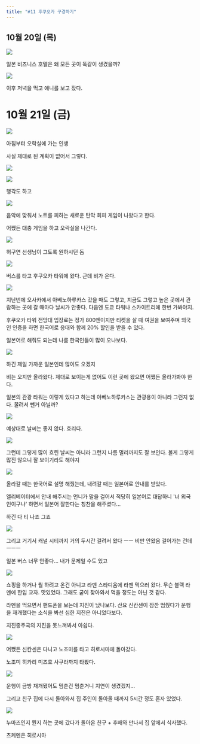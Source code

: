 ```yaml
---
title: "#11 후쿠오카 구경하기"
---
```


## 10월 20일 (목)

![](/photos/161015-japan/11_01.jpg)

일본 비즈니스 호텔은 왜 모든 곳이 똑같이 생겼을까?

![](/photos/161015-japan/11_02.jpg)

이후 저녁을 먹고 애니를 보고 잤다.

# 10월 21일 (금)

![](/photos/161015-japan/11_03.jpg)

아침부터 오락실에 가는 인생

사실 제대로 된 계획이 없어서 그렇다.

![](/photos/161015-japan/11_04.jpg)

![](/photos/161015-japan/11_05.jpg)

행각도 하고

![](/photos/161015-japan/11_06.jpg)

음악에 맞춰서 노트를 피하는 새로운 탄막 회피 게임이 나왔다고 한다.

어쨌든 대충 게임을 하고 오락실을 나간다.

![](/photos/161015-japan/11_07.jpg)

허구연 선생님이 그토록 원하시던 돔

![](/photos/161015-japan/11_08.jpg)

버스를 타고 후쿠오카 타워에 왔다.
근데 비가 온다.

![](/photos/161015-japan/11_09.jpg)

지난번에 오사카에서 아베노하루카스 갔을 때도 그렇고, 지금도 그렇고 높은 곳에서 관람하는 곳에 갈 때마다 날씨가 안좋다.
다음엔 도쿄 타워나 스카이트리에 한번 가봐야지.

후쿠오카 타워 전망대 입장료는 정가 800엔이지만 티켓을 살 때 여권을 보여주며 외국인 인증을 하면 한국어로 응대와 함께 20% 할인을 받을 수 있다.

일본어로 해줘도 되는데 나름 한국인들이 많이 오나보다.

![](/photos/161015-japan/11_10.jpg)

하긴 제일 가까운 일본인데 많이도 오겠지

비는 오지만 올라왔다. 제대로 보이는게 없어도 이런 곳에 왔으면 어쨌든 올라가봐야 한다.

일본의 관광 타워는 이렇게 있다고 하는데 아베노하루카스는 관광용이 아니라 그런지 없다. 꿀려서 뺀거 아닐까?

![](/photos/161015-japan/11_11.jpg)

예상대로 날씨는 좋지 않다. 흐리다.

![](/photos/161015-japan/11_12.jpg)

그런데 그렇게 많이 흐린 날씨는 아니라 그런지 나름 멀리까지도 잘 보인다.
볼게 그렇게 많진 않으니 잘 보이기라도 해야지

![](/photos/161015-japan/11_13.jpg)

올라갈 때는 한국어로 설명 해줬는데, 내려갈 때는 일본어로 안내를 받았다.

엘리베이터에서 안내 해주시는 언니가 말을 걸어서 적당히 일본어로 대답하니 '너 외국인이구나' 하면서 일본어 잘한다는 칭찬을 해주셨다...

하긴 다 티 나죠 그죠

![](/photos/161015-japan/11_14.jpg)

그리고 거기서 캐널 시티까지 거의 두시간 걸려서 왔다 ㅡㅡ
비만 안왔음 걸어가는 건데 ㅡㅡㅡ

일본 버스 너무 안좋다... 내가 문제일 수도 있고

![](/photos/161015-japan/11_15.jpg)

쇼핑을 하거나 뭘 하려고 온건 아니고 라멘 스타디움에 라멘 먹으러 왔다.
무슨 블랙 라멘에 한입 교자. 맛있었다.
그래도 굳이 찾아와서 먹을 정도는 아닌 것 같다.

라멘을 먹으면서 핸드폰을 보는데 지진이 났나보다.
산요 신칸센이 잠깐 멈췄다가 운행을 재개했다는 소식을 봐선 심한 지진은 아니었다보다.

지진종주국의 지진을 못느껴봐서 아쉽다.

![](/photos/161015-japan/11_16.jpg)

어쨌든 신칸센은 다니고 노조미를 타고 히로시마에 돌아갔다.

노조미 히카리 미즈호 사쿠라까지 타봤다.

![](/photos/161015-japan/11_17.jpg)

운행이 금방 재개됐어도 멈춘건 멈춘거니 지연이 생겼겠지...

그리고 친구 집에 다시 돌아와서 집 주인이 돌아올 때까지 5시간 정도 혼자 있었다.

![](/photos/161015-japan/11_18.jpg)

누마즈인지 뭔지 하는 곳에 갔다가 돌아온 친구 + 후배와 만나서 집 앞에서 식사했다.

츠케멘은 히로시마
